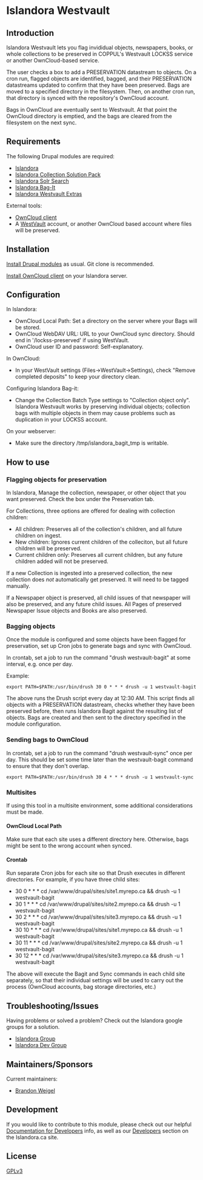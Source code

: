 # Islandora Westvault

## Introduction

Islandora Westvault lets you flag invididual objects, newspapers, books, or whole collections to be preserved in COPPUL's Westvault LOCKSS service 
or another OwnCloud-based service.

The user checks a box to add a PRESERVATION datastream to objects. On a cron run, flagged objects are identified, bagged, and their 
PRESERVATION datastreams updated to confirm that they have been preserved. Bags are moved to a specified directory in the filesystem. 
Then, on another cron run, that directory is synced with the repository's OwnCloud account.

Bags in OwnCloud are eventually sent to Westvault. At that point the OwnCloud directory is emptied, and the bags are cleared from 
the filesystem on the next sync.

## Requirements

The following Drupal modules are required:

 * [Islandora](https://github.com/islandora/islandora)
 * [Islandora Collection Solution Pack](https://github.com/islandora/islandora_solution_pack_collection)
 * [Islandora Solr Search](https://github.com/islandora/islandora_solr_search)
 * [Islandora Bag-It](https://github.com/islandora/islandora_bagit)
 * [Islandora Westvault Extras](https://github.com/mjordan/islandora_westvault_extras)

External tools:

 * [OwnCloud client](https://software.opensuse.org/download/package?project=isv:ownCloud:desktop&package=owncloud-client)
 * A [WestVault](https://coppul.ca/westvault) account, or another OwnCloud based account where files will be preserved.

## Installation

[Install Drupal modules](https://drupal.org/documentation/install/modules-themes/modules-7) as usual. Git clone is recommended.

[Install OwnCloud client](https://software.opensuse.org/download/package?project=isv:ownCloud:desktop&package=owncloud-client) on your Islandora server. 

## Configuration

In Islandora:

* OwnCloud Local Path: Set a directory on the server where your Bags will be stored.
* OwnCloud WebDAV URL: URL to your OwnCloud sync directory. Should end in '/lockss-preserved' if using WestVault.
* OwnCloud user ID and password: Self-explanatory.

In OwnCloud:

* In your WestVault settings (Files->WestVault->Settings), check "Remove completed deposits" to keep your directory clean.

Configuring Islandora Bag-it:

* Change the Collection Batch Type settings to "Collection object only". Islandora Westvault works by preserving individual objects; collection bags with multiple objects in them may cause problems such as duplication in your LOCKSS account.

On your webserver:

* Make sure the directory /tmp/islandora_bagit_tmp is writable.

## How to use

### Flagging objects for preservation

In Islandora, Manage the collection, newspaper, or other object that you want preserved. Check the box under the Preservation tab.

For Collections, three options are offered for dealing with collection children:

* All children: Preserves all of the collection's children, and all future children on ingest.
* New children: Ignores current children of the colleciton, but all future children will be preserved.
* Current children only: Preserves all current children, but any future children added will not be preserved.

If a new Collection is ingested into a preserved collection, the new collection does *not* automatically get preserved. It will need to be tagged manually.

If a Newspaper object is preserved, all child issues of that newspaper will also be preserved, and any future child issues. 
All Pages of preserved Newspaper Issue objects and Books are also preserved.

### Bagging objects

Once the module is configured and some objects have been flagged for preservation, set up Cron jobs to generate bags and sync with OwnCloud.

In crontab, set a job to run the command "drush westvault-bagit" at some interval, e.g. once per day. 

Example:

`export PATH=$PATH:/usr/bin/drush 30 0 * * * drush -u 1 westvault-bagit`

The above runs the Drush script every day at 12:30 AM. This script finds all objects with a PRESERVATION datastream, checks whether they have been preserved before,
then runs Islandora Bagit against the resulting list of objects. Bags are created and then sent to the directory specified in the module configuration.

### Sending bags to OwnCloud

In crontab, set a job to run the command "drush westvault-sync" once per day. This should be set some time later than the westvault-bagit command 
to ensure that they don't overlap.

`export PATH=$PATH:/usr/bin/drush 30 4 * * * drush -u 1 westvault-sync`

### Multisites

If using this tool in a multisite environment, some additional considerations must be made.

#### OwnCloud Local Path

Make sure that each site uses a different directory here. Otherwise, bags might be sent to the wrong account when synced.

#### Crontab

Run separate Cron jobs for each site so that Drush executes in different directories. For example, if you have three child sites: 

- 30 0 * * * cd /var/www/drupal/sites/site1.myrepo.ca && drush -u 1 westvault-bagit
- 30 1 * * * cd /var/www/drupal/sites/site2.myrepo.ca && drush -u 1 westvault-bagit
- 30 2 * * * cd /var/www/drupal/sites/site3.myrepo.ca && drush -u 1 westvault-bagit
- 30 10 * * * cd /var/www/drupal/sites/site1.myrepo.ca && drush -u 1 westvault-bagit
- 30 11 * * * cd /var/www/drupal/sites/site2.myrepo.ca && drush -u 1 westvault-bagit
- 30 12 * * * cd /var/www/drupal/sites/site3.myrepo.ca && drush -u 1 westvault-bagit

The above will execute the Bagit and Sync commands in each child site separately, so that their individual settings will be used to carry out the process (OwnCloud accounts, bag storage directories, etc.)

## Troubleshooting/Issues

Having problems or solved a problem? Check out the Islandora google groups for a solution.

* [Islandora Group](https://groups.google.com/forum/?hl=en&fromgroups#!forum/islandora)
* [Islandora Dev Group](https://groups.google.com/forum/?hl=en&fromgroups#!forum/islandora-dev)

## Maintainers/Sponsors

Current maintainers:

* [Brandon Weigel](https://github.com/bondjimbond)

## Development

If you would like to contribute to this module, please check out our helpful [Documentation for Developers](https://github.com/Islandora/islandora/wiki#wiki-documentation-for-developers) info, as well as our [Developers](http://islandora.ca/developers) section on the Islandora.ca site.

## License

[GPLv3](http://www.gnu.org/licenses/gpl-3.0.txt)
